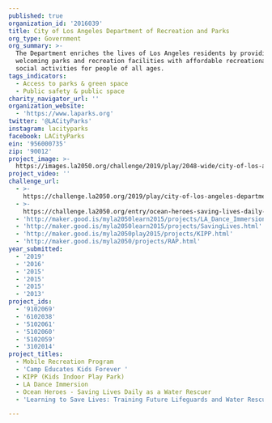 ```yaml
---
published: true
organization_id: '2016039'
title: City of Los Angeles Department of Recreation and Parks
org_type: Government
org_summary: >-
  The Department enriches the lives of Los Angeles residents by providing safe,
  welcoming parks and recreation facilities with affordable recreational and
  social activities for people of all ages.
tags_indicators:
  - Access to parks & green space
  - Public safety & public space
charity_navigator_url: ''
organization_website:
  - 'https://www.laparks.org'
twitter: '@LACityParks'
instagram: lacityparks
facebook: LACityParks
ein: '956000735'
zip: '90012'
project_image: >-
  https://images.la2050.org/challenge/2019/play/2048-wide/city-of-los-angeles-department-of-recreation-and-parks.jpg
project_video: ''
challenge_url:
  - >-
    https://challenge.la2050.org/2019/play/city-of-los-angeles-department-of-recreation-and-parks/
  - >-
    https://challenge.la2050.org/entry/ocean-heroes-saving-lives-daily-as-a-water-rescuer
  - 'http://maker.good.is/myla2050learn2015/projects/LA_Dance_Immersion.html'
  - 'http://maker.good.is/myla2050learn2015/projects/SavingLives.html'
  - 'http://maker.good.is/myla2050play2015/projects/KIPP.html'
  - 'http://maker.good.is/myla2050/projects/RAP.html'
year_submitted:
  - '2019'
  - '2016'
  - '2015'
  - '2015'
  - '2015'
  - '2013'
project_ids:
  - '9102069'
  - '6102038'
  - '5102061'
  - '5102060'
  - '5102059'
  - '3102014'
project_titles:
  - Mobile Recreation Program
  - 'Camp Educates Kids Forever '
  - KIPP (Kids Indoor Play Park)
  - LA Dance Immersion
  - Ocean Heroes - Saving Lives Daily as a Water Rescuer
  - 'Learning to Save Lives: Training Future Lifeguards and Water Rescuers'

---
```

